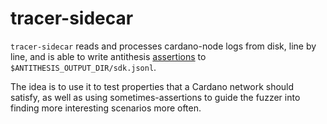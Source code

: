 # tracer-sidecar

`tracer-sidecar` reads and processes cardano-node logs from disk, line by line, and is able to
write antithesis [assertions](https://antithesis.com/docs/properties_assertions/) to `$ANTITHESIS_OUTPUT_DIR/sdk.jsonl`.

The idea is to use it to test properties that a Cardano network should satisfy, as well as
using sometimes-assertions to guide the fuzzer into finding more interesting scenarios more often.
